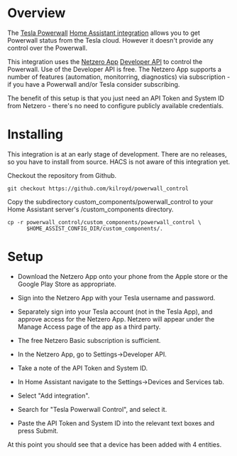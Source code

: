 # Overview

The [Tesla Powerwall](https://www.tesla.com/powerwall) [Home Assistant
integration](https://www.home-assistant.io/integrations/powerwall/)
allows you to get Powerwall status from the Tesla cloud. However it
doesn't provide any control over the Powerwall.

This integration uses the [Netzero App](https://www.netzero.energy)
[Developer API](https://docs.netzero.energy/docs/tesla/API) to control
the Powerwall. Use of the Developer API is free. The Netzero App
supports a number of features (automation, monitorring, diagnostics)
via subscription - if you have a Powerwall and/or Tesla consider
subscribing.

The benefit of this setup is that you just need an API Token and
System ID from Netzero - there's no need to configure publicly
available credentials.

# Installing

This integration is at an early stage of development. There are no
releases, so you have to install from source. HACS is not aware of
this integration yet.

Checkout the repository from Github.

    git checkout https://github.com/kilroyd/powerwall_control

Copy the subdirectory custom_components/powerwall_control to your Home
Assistant server's <config>/custom_components directory.

    cp -r powerwall_control/custom_components/powerwall_control \
          $HOME_ASSIST_CONFIG_DIR/custom_components/.

# Setup

* Download the Netzero App onto your phone from the Apple store or the
  Google Play Store as appropriate.

* Sign into the Netzero App with your Tesla username and password.

* Separately sign into your Tesla account (not in the Tesla App), and
  approve access for the Netzero App. Netzero will appear under the
  Manage Access page of the app as a third party.

* The free Netzero Basic subscription is sufficient.

* In the Netzero App, go to Settings->Developer API.

* Take a note of the API Token and System ID.

* In Home Assistant navigate to the Settings->Devices and Services
  tab.

* Select "Add integration".

* Search for "Tesla Powerwall Control", and select it.

* Paste the API Token and System ID into the relevant text boxes and
  press Submit.

At this point you should see that a device has been added with 4 entities.
